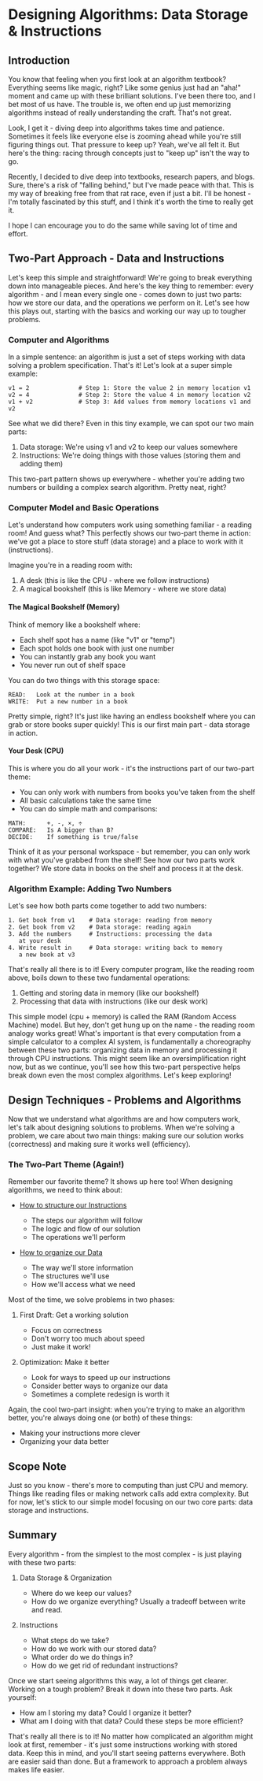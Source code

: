 # Designing Algorithms: Data Storage & Instructions

## Introduction
You know that feeling when you first look at an algorithm textbook? Everything seems like magic, right? Like some genius just had an "aha!" moment and came up with these brilliant solutions. I've been there too, and I bet most of us have. The trouble is, we often end up just memorizing algorithms instead of really understanding the craft. That's not great.

Look, I get it - diving deep into algorithms takes time and patience. Sometimes it feels like everyone else is zooming ahead while you're still figuring things out. That pressure to keep up? Yeah, we've all felt it. But here's the thing: racing through concepts just to "keep up" isn't the way to go.

Recently, I decided to dive deep into textbooks, research papers, and blogs. Sure, there's a risk of "falling behind," but I've made peace with that. This is my way of breaking free from that rat race, even if just a bit. I'll be honest - I'm totally fascinated by this stuff, and I think it's worth the time to really get it.

I hope I can encourage you to do the same while saving lot of time and effort.

## Two-Part Approach - Data and Instructions
Let's keep this simple and straightforward! We're going to break everything down into manageable pieces. And here's the key thing to remember: every algorithm - and I mean every single one - comes down to just two parts: how we store our data, and the operations we perform on it. Let's see how this plays out, starting with the basics and working our way up to tougher problems.

### Computer and Algorithms
In a simple sentence: an algorithm is just a set of steps working with data solving a problem specification. That's it! Let's look at a super simple example:

```
v1 = 2              # Step 1: Store the value 2 in memory location v1
v2 = 4              # Step 2: Store the value 4 in memory location v2
v1 + v2             # Step 3: Add values from memory locations v1 and v2
```

See what we did there? Even in this tiny example, we can spot our two main parts:
1. Data storage: We're using v1 and v2 to keep our values somewhere
2. Instructions: We're doing things with those values (storing them and adding them)

This two-part pattern shows up everywhere - whether you're adding two numbers or building a complex search algorithm. Pretty neat, right? 

### Computer Model and Basic Operations
Let's understand how computers work using something familiar - a reading room! And guess what? This perfectly shows our two-part theme in action: we've got a place to store stuff (data storage) and a place to work with it (instructions).

Imagine you're in a reading room with:
1. A desk (this is like the CPU - where we follow instructions)
2. A magical bookshelf (this is like Memory - where we store data)

#### The Magical Bookshelf (Memory)
Think of memory like a bookshelf where:
- Each shelf spot has a name (like "v1" or "temp")
- Each spot holds one book with just one number
- You can instantly grab any book you want
- You never run out of shelf space

You can do two things with this storage space:
```
READ:   Look at the number in a book
WRITE:  Put a new number in a book
```

Pretty simple, right? It's just like having an endless bookshelf where you can grab or store books super quickly! This is our first main part - data storage in action.

#### Your Desk (CPU)
This is where you do all your work - it's the instructions part of our two-part theme:
- You can only work with numbers from books you've taken from the shelf
- All basic calculations take the same time
- You can do simple math and comparisons:
```
MATH:      +, -, ×, ÷
COMPARE:   Is A bigger than B?
DECIDE:    If something is true/false
```

Think of it as your personal workspace - but remember, you can only work with what you've grabbed from the shelf! See how our two parts work together? We store data in books on the shelf and process it at the desk.

### Algorithm Example: Adding Two Numbers
Let's see how both parts come together to add two numbers:
```
1. Get book from v1    # Data storage: reading from memory
2. Get book from v2    # Data storage: reading again
3. Add the numbers     # Instructions: processing the data
   at your desk
4. Write result in     # Data storage: writing back to memory
   a new book at v3
```

That's really all there is to it! Every computer program, like the reading room above, boils down to these two fundamental operations:
1. Getting and storing data in memory (like our bookshelf)
2. Processing that data with instructions (like our desk work)

This simple model (cpu + memory) is called the RAM (Random Access Machine) model. But hey, don't get hung up on the name - the reading room analogy works great! What's important is that every computation from a simple calculator to a complex AI system, is fundamentally a choreography between these two parts: organizing data in memory and processing it through CPU instructions. This might seem like an oversimplification right now, but as we continue, you'll see how this two-part perspective helps break down even the most complex algorithms. Let's keep exploring!

## Design Techniques - Problems and Algorithms
Now that we understand what algorithms are and how computers work, let's talk about designing solutions to problems. When we're solving a problem, we care about two main things: making sure our solution works (correctness) and making sure it works well (efficiency).

### The Two-Part Theme (Again!)
Remember our favorite theme? It shows up here too! When designing algorithms, we need to think about:

+ [How to structure our Instructions](instructiondesign/InstructionDesign.md)
  - The steps our algorithm will follow
  - The logic and flow of our solution
  - The operations we'll perform

+ [How to organize our Data](datastructure/README.md)
  - The way we'll store information
  - The structures we'll use
  - How we'll access what we need

Most of the time, we solve problems in two phases:
1. First Draft: Get a working solution
   - Focus on correctness
   - Don't worry too much about speed
   - Just make it work!

2. Optimization: Make it better
   - Look for ways to speed up our instructions
   - Consider better ways to organize our data
   - Sometimes a complete redesign is worth it

Again, the cool two-part insight: when you're trying to make an algorithm better, you're always doing one (or both) of these things:
- Making your instructions more clever
- Organizing your data better

## Scope Note
Just so you know - there's more to computing than just CPU and memory. Things like reading files or making network calls add extra complexity. But for now, let's stick to our simple model focusing on our two core parts: data storage and instructions.

## Summary
Every algorithm - from the simplest to the most complex - is just playing with these two parts:

1. Data Storage & Organization   
   - Where do we keep our values?
   - How do we organize everything? Usually a tradeoff between write and read.

2. Instructions
   - What steps do we take?
   - How do we work with our stored data?
   - What order do we do things in?
   - How do we get rid of redundant instructions?

Once we start seeing algorithms this way, a lot of things get clearer. Working on a tough problem? Break it down into these two parts. Ask yourself:
- How am I storing my data? Could I organize it better?
- What am I doing with that data? Could these steps be more efficient?

That's really all there is to it! No matter how complicated an algorithm might look at first, remember - it's just some instructions working with stored data. Keep this in mind, and you'll start seeing patterns everywhere. Both are easier said than done. But a framework to approach a problem always makes life easier.
